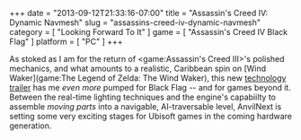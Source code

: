 +++
date = "2013-09-12T21:33:16-07:00"
title = "Assassin's Creed IV: Dynamic Navmesh"
slug = "assassins-creed-iv-dynamic-navmesh"
category = [ "Looking Forward To It" ]
game = [ "Assassin's Creed IV Black Flag" ]
platform = [ "PC" ]
+++

As stoked as I am for the return of <game:Assassin's Creed III>'s polished mechanics, and what amounts to a realistic, Caribbean spin on [Wind Waker](game:The Legend of Zelda: The Wind Waker), this new <a href="http://www.joystiq.com/2013/09/12/assassins-creed-4-black-flag-trailer-shows-tech-under-the-deck/">technology trailer</a> has me <i>even more</i> pumped for Black Flag -- and for games beyond it.  Between the real-time lighting techniques and the engine's capabiilty to assemble <i>moving parts</i> into a navigable, AI-traversable level, AnvilNext is setting some very exciting stages for Ubisoft games in the coming hardware generation.